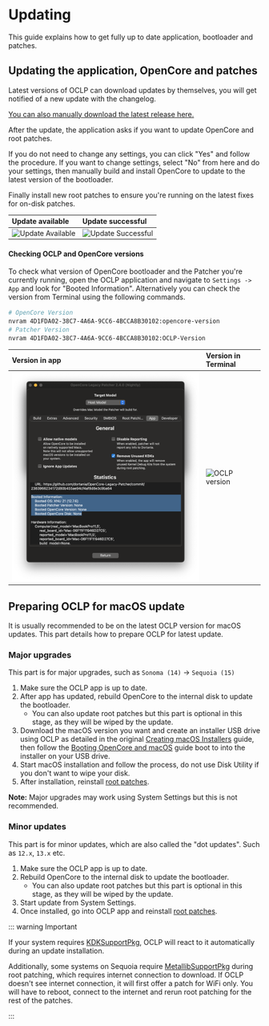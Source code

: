 # Updating

This guide explains how to get fully up to date application, bootloader and patches.

## Updating the application, OpenCore and patches

Latest versions of OCLP can download updates by themselves, you will get notified of a new update with the changelog.

[You can also manually download the latest release here.](https://github.com/dortania/OpenCore-Legacy-Patcher/releases)

After the update, the application asks if you want to update OpenCore and root patches. 

If you do not need to change any settings, you can click "Yes" and follow the procedure. If you want to change settings, select "No" from here and do your settings, then manually build and install OpenCore to update to the latest version of the bootloader.

Finally install new root patches to ensure you're running on the latest fixes for on-disk patches. 


| Update available | Update successful |
| :--- | :--- |
| <img src="./images/OCLP_Update_Available.png" alt="Update Available" width="500" /> | <img src="./images/OCLP_Update_Successful.png" alt="Update Successful" width="400" /> |


#### Checking OCLP and OpenCore versions

To check what version of OpenCore bootloader and the Patcher you're currently running, open the OCLP application and navigate to `Settings -> App` and look for "Booted Information". Alternatively you can check the version from Terminal using the following commands.

```bash
# OpenCore Version
nvram 4D1FDA02-38C7-4A6A-9CC6-4BCCA8B30102:opencore-version
# Patcher Version
nvram 4D1FDA02-38C7-4A6A-9CC6-4BCCA8B30102:OCLP-Version
```


| Version in app | Version in Terminal |
| :--- | :--- |
| <img src="./images/OCLP_Booted_Version.png" alt="Build start" width="600" /> | <img src="./images/oclp-version.png" alt="OCLP version" width="900" /> |


## Preparing OCLP for macOS update

It is usually recommended to be on the latest OCLP version for macOS updates. This part details how to prepare OCLP for latest update.

### Major upgrades 

This part is for major upgrades, such as `Sonoma (14)` -> `Sequoia (15)`

1. Make sure the OCLP app is up to date. 
2. After app has updated, rebuild OpenCore to the internal disk to update the bootloader. 
   * You can also update root patches but this part is optional in this stage, as they will be wiped by the update.
2. Download the macOS version you want and create an installer USB drive using OCLP as detailed in the original [Creating macOS Installers](https://dortania.github.io/OpenCore-Legacy-Patcher/INSTALLER.html) guide, then follow the [Booting OpenCore and macOS](https://dortania.github.io/OpenCore-Legacy-Patcher/BOOT.html) guide boot to into the installer on your USB drive.
3. Start macOS installation and follow the process, do not use Disk Utility if you don't want to wipe your disk.
4. After installation, reinstall [root patches](https://dortania.github.io/OpenCore-Legacy-Patcher/POST-INSTALL.html#applying-post-install-volume-patches).

**Note:** Major upgrades may work using System Settings but this is not recommended.

### Minor updates

This part is for minor updates, which are also called the "dot updates". Such as `12.x`, `13.x` etc.

1. Make sure the OCLP app is up to date. 
2. Rebuild OpenCore to the internal disk to update the bootloader. 
   * You can also update root patches but this part is optional in this stage, as they will be wiped by the update.
3. Start update from System Settings.
4. Once installed, go into OCLP app and reinstall [root patches](https://dortania.github.io/OpenCore-Legacy-Patcher/POST-INSTALL.html#applying-post-install-volume-patches).

::: warning Important

If your system requires [KDKSupportPkg](https://dortania.github.io/OpenCore-Legacy-Patcher/POST-INSTALL.html#kdk-kernel-debug-kit), OCLP will react to it automatically during an update installation. 

Additionally, some systems on Sequoia require [MetallibSupportPkg](https://dortania.github.io/OpenCore-Legacy-Patcher/POST-INSTALL.html#metallibsupportpkg) during root patching, which requires internet connection to download. If OCLP doesn't see internet connection, it will first offer a patch for WiFi only. You will have to reboot, connect to the internet and rerun root patching for the rest of the patches.


:::
